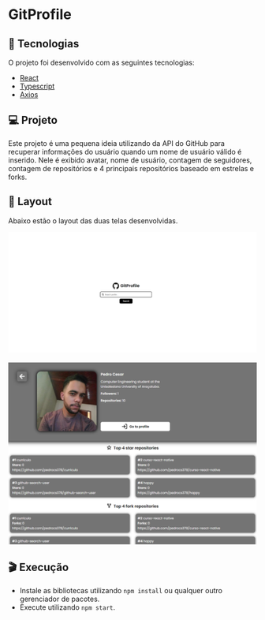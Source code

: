 # GitProfile

## :rocket: Tecnologias

O projeto foi desenvolvido com as seguintes tecnologias:

- [React](https://reactjs.org/)
- [Typescript](https://www.typescriptlang.org/)
- [Axios](https://github.com/axios/axios/)

## :computer: Projeto

Este projeto é uma pequena ideia utilizando da API do GitHub para recuperar informações do usuário quando um nome de usuário válido é inserido. Nele é exibido avatar, nome de usuário, contagem de seguidores, contagem de repositórios e 4 principais repositórios baseado em estrelas e forks.

## :bookmark: Layout

Abaixo estão o layout das duas telas desenvolvidas.

<p align="center">
    <img alt="Home" src=".github/home.png" width="700">
    <br />
    <br />
    <img alt="Profile" src=".github/profile.png" width="700">
</p>

## :clapper: Execução
* Instale as bibliotecas utilizando `npm install` ou qualquer outro gerenciador de pacotes.
* Execute utilizando `npm start`.  
